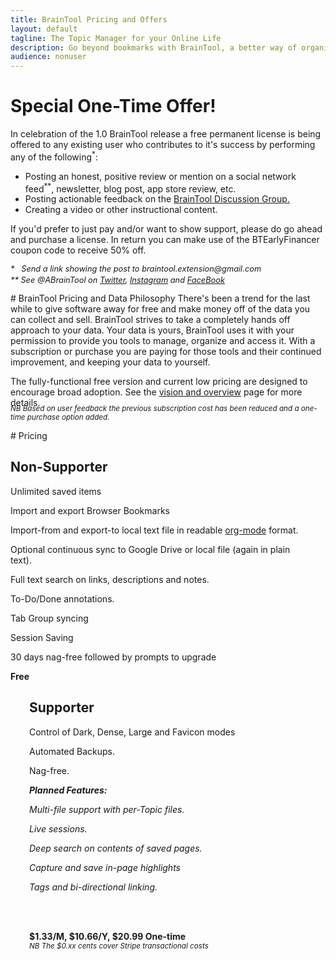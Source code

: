 ```yaml
---
title: BrainTool Pricing and Offers
layout: default
tagline: The Topic Manager for your Online Life
description: Go beyond bookmarks with BrainTool, a better way of organizing things you want to remember and get back to in your browser. Special offer here!
audience: nonuser
---
```


# Special One-Time Offer!
In celebration of the 1.0 BrainTool release a free permanent license is being offered to any existing user who contributes to it's success by performing any of the following<sup>*</sup>:
<!-- - Filling out this survey:[link] -->
- Posting an honest, positive review or mention on a social network feed<sup>**</sup>, newsletter, blog post, app store review, etc.
- Posting actionable feedback on the [BrainTool Discussion Group.](https://groups.google.com/u/0/g/braintool-discussion)
- Creating a video or other instructional content.

If you'd prefer to just pay and/or want to show support, please do go ahead and purchase a license. In return you can make use of the BTEarlyFinancer coupon code to receive 50% off.
<p style="font-size:0.8rem; font-style: italic; margin-top:0px;">*&nbsp;&nbsp; Send a link showing the post to braintool.extension@gmail.com</p>
<p style="font-size:0.8rem; font-style: italic; margin-top:-10px;">** See @ABrainTool on 
<a href="https://twitter.com/ABraintool">Twitter</a>, <a href="https://www.instagram.com/abraintool/">Instagram</a> and <a href="https://facebook.com/ABrainTool">FaceBook</a></p>
# BrainTool Pricing and Data Philosophy
There's been a trend for the last while to give software away for free and make money off of the data you can collect and sell. BrainTool strives to take a completely hands off approach to your data. Your data is yours, BrainTool uses it with your permission to provide you tools to manage, organize and access it. With a subscription or purchase you are paying for those tools and their continued improvement, and keeping your data to yourself.

The fully-functional free version and current low pricing are designed to encourage broad adoption. See the [vision and overview](overview) page for more details.

<p style="margin-top: -20px;"><i><small>NB Based on user feedback the previous subscription cost has been reduced and a one-time purchase option added.</small></i></p>
# Pricing
<div class="row">
<div class="cell left" style="padding-right: 30px;">
<h2><b>Non-Supporter</b></h2>

<p>
Unlimited saved items
</p>
<p>
Import and export Browser Bookmarks
</p>
<p>
Import-from and export-to local text file in readable <a href='http://orgmode.org' target='_blank'>org-mode</a> format.
</p>
<p>
Optional continuous sync to Google Drive or local file (again in plain text).
</p>
<p>
Full text search on links, descriptions and notes. 
</p>
<p>
To-Do/Done annotations.
</p>
<p>
Tab Group syncing
</p>
<p>
Session Saving
</p>
<p>
30 days nag-free followed by prompts to upgrade
</p>
<p>
<b>Free</b>
</p>
</div>
<div class="cell right" style="padding-left: 30px; padding-right: 7%;">
<h2><b>Supporter</b></h2>
<p>
Control of Dark, Dense, Large and Favicon modes
<p>
Automated Backups.
</p>
<p>
Nag-free.
</p>
<p>
<i><b>Planned Features:</b></i>
</p>
<p>
<i>Multi-file support with per-Topic files.</i>
</p>
<p>
<i>Live sessions.</i>
</p>
<p>
<i>Deep search on contents of saved pages.</i>
</p>
<p>
<i>Capture and save in-page highlights</i>
</p>
<p>
<i>Tags and bi-directional linking.</i>
</p>
<br/><br/>
<p>
<b>
$1.33/M, $10.66/Y, $20.99 One-time
</b><br/>
<i><small>NB The $0.xx cents cover Stripe transactional costs</small></i> 
